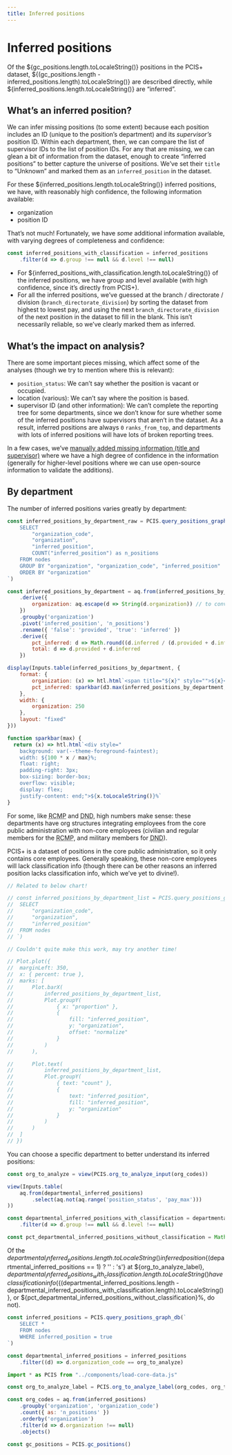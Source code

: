 ```yaml
---
title: Inferred positions
---
```


# Inferred positions

Of the ${gc_positions.length.toLocaleString()} positions in the PCIS+ dataset, ${(gc_positions.length - inferred_positions.length).toLocaleString()} are described directly, while ${inferred_positions.length.toLocaleString()} are “inferred”. 



## What’s an inferred position?

We can infer missing positions (to some extent) because each position includes an ID (unique to the position’s department) and its _supervisor’s_ position ID. Within each department, then, we can compare the list of supervisor IDs to the list of position IDs. For any that are missing, we can glean a bit of information from the dataset, enough to create “inferred positions” to better capture the universe of positions. We’ve set their `title` to “Unknown” and marked them as an `inferred_position` in the dataset.

For these ${inferred_positions.length.toLocaleString()} inferred positions, we have, with reasonably high confidence, the following information available:

- organization
- position ID

That’s not much! Fortunately, we have _some_ additional information available, with varying degrees of completeness and confidence:

```js
const inferred_positions_with_classification = inferred_positions
	.filter(d => d.group !== null && d.level !== null)
```

- For ${inferred_positions_with_classification.length.toLocaleString()} of the inferred positions, we have group and level available (with high confidence, since it’s directly from PCIS+).
- For all the inferred positions, we’ve guessed at the branch / directorate / division (`branch_directorate_division`) by sorting the dataset from highest to lowest pay, and using the next `branch_directorate_division` of the next position in the dataset to fill in the blank. This isn’t necessarily reliable, so we’ve clearly marked them as inferred.



## What’s the impact on analysis?

There are some important pieces missing, which affect some of the analyses (though we try to mention where this is relevant):

- `position_status`: We can’t say whether the position is vacant or occupied.
- location (various): We can’t say where the position is based.
- supervisor ID (and other information): We can’t complete the reporting tree for some departments, since we don’t know for sure whether some of the inferred positions have supervisors that aren’t in the dataset. As a result, inferred positions are always `0` `ranks_from_top`, and departments with lots of inferred positions will have lots of broken reporting trees.

In a few cases, we’ve [manually added missing information (title and supervisor)](https://github.com/lchski/pcis-analysis/blob/main/data/indexes/missing-positions.csv) where we have a high degree of confidence in the information (generally for higher-level positions where we can use open-source information to validate the additions).



## By department

The number of inferred positions varies greatly by department:

```js
const inferred_positions_by_department_raw = PCIS.query_positions_graph_db(`
	SELECT
		"organization_code",
		"organization",
		"inferred_position",
		COUNT("inferred_position") as n_positions
	FROM nodes
	GROUP BY "organization", "organization_code", "inferred_position"
	ORDER BY "organization"
`)
```

```js
const inferred_positions_by_department = aq.from(inferred_positions_by_department_raw)
	.derive({
		organization: aq.escape(d => String(d.organization)) // to convert "null" values to a string
	})
	.groupby('organization')
	.pivot('inferred_position', 'n_positions')
	.rename({ 'false': 'provided', 'true': 'inferred' })
	.derive({
		pct_inferred: d => Math.round((d.inferred / (d.provided + d.inferred)) * 1000) / 10,
		total: d => d.provided + d.inferred
	})
```

```js
display(Inputs.table(inferred_positions_by_department, {
	format: {
		organization: (x) => htl.html`<span title="${x}" style="">${x}</span>`,
		pct_inferred: sparkbar(d3.max(inferred_positions_by_department, d => d.pct_inferred))
	},
	width: {
		organization: 250
	},
	layout: "fixed"
}))
```

```js
function sparkbar(max) {
  return (x) => htl.html`<div style="
    background: var(--theme-foreground-faintest);
    width: ${100 * x / max}%;
    float: right;
    padding-right: 3px;
    box-sizing: border-box;
    overflow: visible;
    display: flex;
    justify-content: end;">${x.toLocaleString()}%`
}
```

For some, like <abbr title="Royal Canadian Mounted Police (Civilian Staff)">RCMP</abbr> and <abbr title="National Defence">DND</abbr>, high numbers make sense: these departments have org structures integrating employees from the core public administration with non-core employees (civilian and regular members for the <abbr title="Royal Canadian Mounted Police (Civilian Staff)">RCMP</abbr>, and military members for <abbr title="National Defence">DND</abbr>).

PCIS+ is a dataset of positions in the core public administration, so it only contains core employees. Generally speaking, these non-core employees will lack classification info (though there can be other reasons an inferred position lacks classification info, which we’ve yet to divine!).

```js
// Related to below chart!

// const inferred_positions_by_department_list = PCIS.query_positions_graph_db(`
// 	SELECT
// 		"organization_code",
// 		"organization",
// 		"inferred_position"
// 	FROM nodes
// `)
```

```js
// Couldn't quite make this work, may try another time!

// Plot.plot({
// 	marginLeft: 350,
// 	x: { percent: true },
// 	marks: [
// 		Plot.barX(
// 			inferred_positions_by_department_list,
// 			Plot.groupY(
// 				{ x: "proportion" },
// 				{
// 					fill: "inferred_position",
// 					y: "organization",
// 					offset: "normalize"
// 				}
// 			)
// 		),

// 		Plot.text(
// 			inferred_positions_by_department_list,
// 			Plot.groupY(
// 				{ text: "count" },
// 				{
// 					text: "inferred_position",
// 					fill: "inferred_position",
// 					y: "organization"
// 				}
// 			)
// 		)
// 	]
// })
```

You can choose a specific department to better understand its inferred positions:

```js
const org_to_analyze = view(PCIS.org_to_analyze_input(org_codes))
```

```js
view(Inputs.table(
	aq.from(departmental_inferred_positions)
		.select(aq.not(aq.range('position_status', 'pay_max')))
))
```

```js
const departmental_inferred_positions_with_classification = departmental_inferred_positions
	.filter(d => d.group !== null && d.level !== null)

const pct_departmental_inferred_positions_without_classification = Math.round((departmental_inferred_positions.length - departmental_inferred_positions_with_classification.length) / departmental_inferred_positions.length * 1000) / 10
```

Of the ${departmental_inferred_positions.length.toLocaleString()} inferred position${(departmental_inferred_positions == 1) ? '' : 's'} at ${org_to_analyze_label}, ${departmental_inferred_positions_with_classification.length.toLocaleString()} have classification info (${(departmental_inferred_positions.length - departmental_inferred_positions_with_classification.length).toLocaleString()}, or ${pct_departmental_inferred_positions_without_classification}%, do not). 



```js
const inferred_positions = PCIS.query_positions_graph_db(`
	SELECT *
	FROM nodes
	WHERE inferred_position = true
`)
```

```js
const departmental_inferred_positions = inferred_positions
	.filter((d) => d.organization_code == org_to_analyze)
```

```js
import * as PCIS from "../components/load-core-data.js"
```

```js
const org_to_analyze_label = PCIS.org_to_analyze_label(org_codes, org_to_analyze)
```

```js
const org_codes = aq.from(inferred_positions)
	.groupby('organization', 'organization_code')
	.count({ as: 'n_positions' })
	.orderby('organization')
	.filter(d => d.organization !== null)
	.objects()
```

```js
const gc_positions = PCIS.gc_positions()
```
